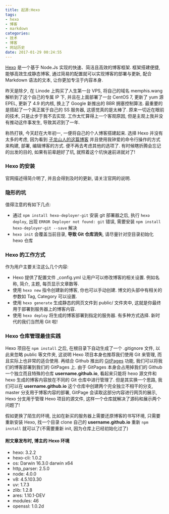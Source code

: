 ```yaml
---
title: 起源:Hexo
tags: 
- hexo
- 博客
- markdown
categories: 
- 技术
- 博客
- 网站历史
date: 2017-01-29 00:24:55
---
```


[Hexo](https://hexo.io/) 是一个基于 Node.Js 实现的快速、简洁且高效的博客框架. 框架搭建便捷, 能够高效生成静态博客, 通过简易的配置就可以实现博客的部署与更新, 配合 Markdown 语法的文本, 让你更加专注于内容本身. 

<!--more-->

昨天是除夕, 在 Linode 上购买了人生第一台 VPS, 将自己的域名 memphis.wang 解析到了这个自己的专属 IP 下, 并且在上面部署了一台 CentOS 7, 更新了 yum 源 EPEL, 更新了 4.9 的内核, 换上了 Google 新推出的 BBR 拥塞控制算法. 最重要的是搭起了一个真正属于自己的 SS 服务器, 这感觉真的是太棒了. 原来一切近在眼前的技术, 只是止步于我不去实现. 工作太忙算得上一个客观原因, 但是主观上我并没有推动这件事发生, 导致其迟到了一年. 

称热打铁, 今天赶在大年初一, 一便将自己的个人博客搭建起来. 选择 Hexo 并没有太多的考虑, 因为看到 [子龙山人的这篇博客](https://zilongshanren.com/blog/2015-08-02-migrate-blog-to-hexo.html) 并且使用我钟爱的命令行操作的方式来构建, 部署, 编辑博客的方式. 便不再去考虑其他的选项了. 有时候瞎折腾会忘记的出发的目的, 如果有前辈趟好了坑, 就照着这个坑快速前进就对了!

### Hexo 的安装
官网描述得简介明了, 并且会得到及时的更新, 请关注官网的说明.

### 隐形的坑
值得注意的有如下几点:
- 通过 `npm install hexo-deployer-git` 安装 git 部署器之后, 执行 `hexo deploy`, 出现 `ERROR Deployer not found: git` 错误, 需要安装 `npm install hexo-deployer-git --save` 解决
- `hexo init` 会覆盖当前目录, **导致 Git 仓库消失**, 请尽量针对空目录初始化 hexo 仓库

### Hexo 的工作方式
作为用户主要关注这么几个内容:
- Hexo 提供了配置文件 \_config.yml 让用户可以修改博客的相关设置. 例如名称, 简介, 主题, 每页显示文章数等. 
- 使用 `hexo new` 指令创建新的博客, 你也可以手动创建. 博文的头部中有相关的参数如 Tag, Category 可以设置.
- 使用 `hexo generate` 生成静态的网页文件到 public/ 文件夹中, 这就是你最终用于部署到服务器上的博客内容.
- 使用 `hexo deploy` 将生成的博客部署到指定的服务器. 有多种方式选择. 新时代的我们当然用 Git 啦!

### Hexo 仓库管理最佳实践
Hexo 项目在 `npm install` 之后, 在根目录下自动生成了一个 .gitignore 文件, 以此来忽略 public 等文件夹, 这说明 Hexo 项目本身也推荐我们使用 Git 来管理, 而且实际上也非常的适合使用. 再结合 Github 推出的 [GitPages](https://pages.github.com/) 功能, 我们可以将我们的博客部署到我们的 GitPages 上. 由于 GitPages 本身会占用掉我们的 Github 一个独立而且特殊的仓库 **username.github.io**, 看起来只能将 hexo 源文件和 hexo 生成的博客内容放在不同的 Git 仓库中进行管理了. 但是其实换一个思路, 我们可以在 **username.github.io** 这个仓库中创建两个完全独立不相干的分支, master 分支用于博客内容的部署, GitPage 会读取这部分内容进行网页的展示, Hexo 分支用于管理 Hexo 项目的源文件, 这样一个仓库就解决了源码和展示两个问题了!

假如更换了陌生的环境, 比如在新买的服务器上需要还原博客的书写环境, 只需要重新安装 Hexo, 找一个目录 clone 自己的 **username.github.io** 重新 `npm install` 就可以了(不需要重新 init, 因为仓库上已经初始化过了)


#### 附文章发布时, 博主的 Hexo 环境
- hexo: 3.2.2
- hexo-cli: 1.0.2
- os: Darwin 16.3.0 darwin x64
- http_parser: 2.5.0
- node: 4.0.0
- v8: 4.5.103.30
- uv: 1.7.3
- zlib: 1.2.8
- ares: 1.10.1-DEV
- modules: 46
- openssl: 1.0.2d
